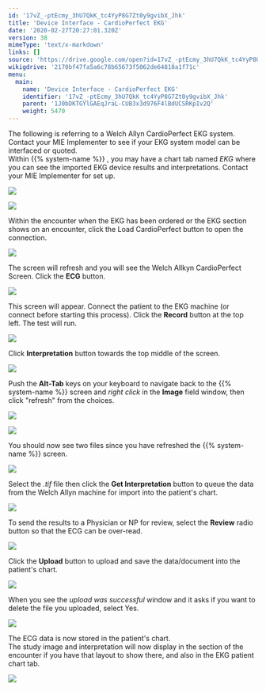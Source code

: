 ```yaml
---
id: '17vZ_-ptEcmy_3hU7QkK_tc4YyP8G7Zt0y9gvibX_Jhk'
title: 'Device Interface - CardioPerfect EKG'
date: '2020-02-27T20:27:01.320Z'
version: 38
mimeType: 'text/x-markdown'
links: []
source: 'https://drive.google.com/open?id=17vZ_-ptEcmy_3hU7QkK_tc4YyP8G7Zt0y9gvibX_Jhk'
wikigdrive: '2170bf47fa5a6c78b65673f5062de64818a1f71c'
menu:
  main:
    name: 'Device Interface - CardioPerfect EKG'
    identifier: '17vZ_-ptEcmy_3hU7QkK_tc4YyP8G7Zt0y9gvibX_Jhk'
    parent: '1J0bDKTGYlGAEqJraL-CUB3x3d976F4lBdUCSRKpIv2Q'
    weight: 5470
---
```

The following is referring to a Welch Allyn CardioPerfect EKG system. Contact your MIE Implementer to see if your EKG system model can be interfaced or quoted.  
Within {{% system-name %}} , you may have a chart tab named *EKG* where you can see the imported EKG device results and interpretations. Contact your MIE Implementer for set up.
  
![](../device-interface-cardioperfect-ekg.assets/f12d0c121e2793caf79716564a77e43f.png)  
  
 ![](../device-interface-cardioperfect-ekg.assets/8f1405bb63f5e9ec5a4090cfa5c38e39.png)  
  
Within the encounter when the EKG has been ordered or the EKG section shows on an encounter, click the Load CardioPerfect button to open the connection.
  
![](../device-interface-cardioperfect-ekg.assets/4a734f9bb9a6439d868568b5de198910.png)  

The screen will refresh and you will see the Welch Allkyn CardioPerfect Screen. Click the **ECG** button.
  
![](../device-interface-cardioperfect-ekg.assets/691ef8a0032e8d78401d541fb8581ccc.png)  

This screen will appear. Connect the patient to the EKG machine (or connect before starting this process). Click the **Record** button at the top left. The test will run.
  
![](../device-interface-cardioperfect-ekg.assets/d5f3905e19db6ff1257d5ed05ca11ed0.png)  

Click **Interpretation** button towards the top middle of the screen.
  
![](../device-interface-cardioperfect-ekg.assets/c5b0594e2549fe6919043112f4dcdf56.png)  

Push the **Alt-Tab** keys on your keyboard to navigate back to the {{% system-name %}} screen and *right click* in the **Image** field window, then click "refresh" from the choices.
  
![](../device-interface-cardioperfect-ekg.assets/36b23df905265fbed8a172762e24e47f.png)  
  
 ![](../device-interface-cardioperfect-ekg.assets/f05be6ec91d5620224ec754236674562.png)  
  
You should now see two files since you have refreshed the {{% system-name %}} screen.
  
![](../device-interface-cardioperfect-ekg.assets/f51bb77a2367fc3bb1397487ecc8c669.png)  

Select the *.tif* file then click the **Get Interpretation** button to queue the data from the Welch Allyn machine for import into the patient's chart.
  
![](../device-interface-cardioperfect-ekg.assets/8b509d96c51458f751367db30a9b0a55.png)  

To send the results to a Physician or NP for review, select the **Review** radio button so that the ECG can be over-read.
  
![](../device-interface-cardioperfect-ekg.assets/91fe9762f5cdf4c6e9df5a9e39c277aa.png)  

Click the **Upload** button to upload and save the data/document into the patient's chart.
  
![](../device-interface-cardioperfect-ekg.assets/2078980ff4ee4b2ff920cae375858ab8.png)  

When you see the *upload was successful* window and it asks if you want to delete the file you uploaded, select Yes.
  
![](../device-interface-cardioperfect-ekg.assets/726dc82d6e0adf47af14532c843a065a.png)  

The ECG data is now stored in the patient's chart.  
The study image and interpretation will now display in the section of the encounter if you have that layout to show there, and also in the EKG patient chart tab.
  
![](../device-interface-cardioperfect-ekg.assets/82939e9057e2bbd179bf120e8d473ccf.png)  

